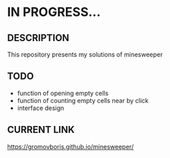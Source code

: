 
# IN PROGRESS...

## DESCRIPTION

This repository presents my solutions of minesweeper

## TODO

* function of opening empty cells
* function of counting empty cells near by click
* interface design
 
## CURRENT LINK
https://gromovboris.github.io/minesweeper/



